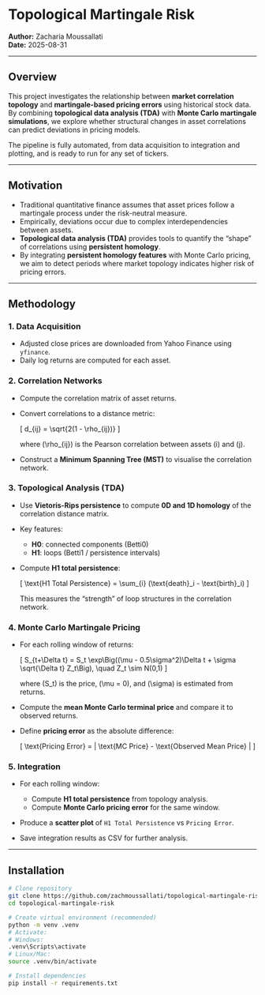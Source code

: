 # Topological Martingale Risk

**Author:** Zacharia Moussallati  
**Date:** 2025-08-31

---

## Overview

This project investigates the relationship between **market correlation topology** and **martingale-based pricing errors** using historical stock data. By combining **topological data analysis (TDA)** with **Monte Carlo martingale simulations**, we explore whether structural changes in asset correlations can predict deviations in pricing models.  

The pipeline is fully automated, from data acquisition to integration and plotting, and is ready to run for any set of tickers.

---

## Motivation

- Traditional quantitative finance assumes that asset prices follow a martingale process under the risk-neutral measure.  
- Empirically, deviations occur due to complex interdependencies between assets.  
- **Topological data analysis (TDA)** provides tools to quantify the “shape” of correlations using **persistent homology**.  
- By integrating **persistent homology features** with Monte Carlo pricing, we aim to detect periods where market topology indicates higher risk of pricing errors.

---

## Methodology

### 1. Data Acquisition

- Adjusted close prices are downloaded from Yahoo Finance using `yfinance`.
- Daily log returns are computed for each asset.

### 2. Correlation Networks

- Compute the correlation matrix of asset returns.  
- Convert correlations to a distance metric:  

  \[
  d_{ij} = \sqrt{2(1 - \rho_{ij})}
  \]  

  where \(\rho_{ij}\) is the Pearson correlation between assets \(i\) and \(j\).  

- Construct a **Minimum Spanning Tree (MST)** to visualise the correlation network.

### 3. Topological Analysis (TDA)

- Use **Vietoris-Rips persistence** to compute **0D and 1D homology** of the correlation distance matrix.  
- Key features:
  - **H0**: connected components (Betti0)  
  - **H1**: loops (Betti1 / persistence intervals)

- Compute **H1 total persistence**:

  \[
  \text{H1 Total Persistence} = \sum_{i} (\text{death}_i - \text{birth}_i)
  \]  

  This measures the “strength” of loop structures in the correlation network.

### 4. Monte Carlo Martingale Pricing

- For each rolling window of returns:

  \[
  S_{t+\Delta t} = S_t \exp\Big((\mu - 0.5\sigma^2)\Delta t + \sigma \sqrt{\Delta t} Z_t\Big), \quad Z_t \sim N(0,1)
  \]

  where \(S_t\) is the price, \(\mu = 0\), and \(\sigma\) is estimated from returns.  

- Compute the **mean Monte Carlo terminal price** and compare it to observed returns.  
- Define **pricing error** as the absolute difference:

  \[
  \text{Pricing Error} = | \text{MC Price} - \text{Observed Mean Price} |
  \]

### 5. Integration

- For each rolling window:
  - Compute **H1 total persistence** from topology analysis.  
  - Compute **Monte Carlo pricing error** for the same window.  

- Produce a **scatter plot** of `H1 Total Persistence` vs `Pricing Error`.  
- Save integration results as CSV for further analysis.

---

## Installation

```bash
# Clone repository
git clone https://github.com/zachmoussallati/topological-martingale-risk.git
cd topological-martingale-risk

# Create virtual environment (recommended)
python -m venv .venv
# Activate:
# Windows:
.venv\Scripts\activate
# Linux/Mac:
source .venv/bin/activate

# Install dependencies
pip install -r requirements.txt








